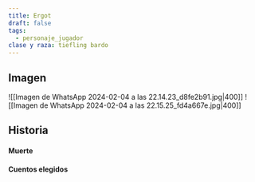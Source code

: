 ```yaml
---
title: Ergot
draft: false
tags:
  - personaje_jugador
clase y raza: tiefling bardo
---
```

## Imagen 
![[Imagen de WhatsApp 2024-02-04 a las 22.14.23_d8fe2b91.jpg|400]] ![[Imagen de WhatsApp 2024-02-04 a las 22.15.25_fd4a667e.jpg|400]]
## Historia

#### Muerte

#### Cuentos elegidos
